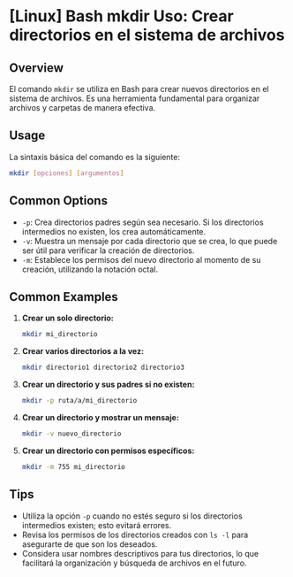 # [Linux] Bash mkdir Uso: Crear directorios en el sistema de archivos

## Overview
El comando `mkdir` se utiliza en Bash para crear nuevos directorios en el sistema de archivos. Es una herramienta fundamental para organizar archivos y carpetas de manera efectiva.

## Usage
La sintaxis básica del comando es la siguiente:

```bash
mkdir [opciones] [argumentos]
```

## Common Options
- `-p`: Crea directorios padres según sea necesario. Si los directorios intermedios no existen, los crea automáticamente.
- `-v`: Muestra un mensaje por cada directorio que se crea, lo que puede ser útil para verificar la creación de directorios.
- `-m`: Establece los permisos del nuevo directorio al momento de su creación, utilizando la notación octal.

## Common Examples
1. **Crear un solo directorio:**
   ```bash
   mkdir mi_directorio
   ```

2. **Crear varios directorios a la vez:**
   ```bash
   mkdir directorio1 directorio2 directorio3
   ```

3. **Crear un directorio y sus padres si no existen:**
   ```bash
   mkdir -p ruta/a/mi_directorio
   ```

4. **Crear un directorio y mostrar un mensaje:**
   ```bash
   mkdir -v nuevo_directorio
   ```

5. **Crear un directorio con permisos específicos:**
   ```bash
   mkdir -m 755 mi_directorio
   ```

## Tips
- Utiliza la opción `-p` cuando no estés seguro si los directorios intermedios existen; esto evitará errores.
- Revisa los permisos de los directorios creados con `ls -l` para asegurarte de que son los deseados.
- Considera usar nombres descriptivos para tus directorios, lo que facilitará la organización y búsqueda de archivos en el futuro.